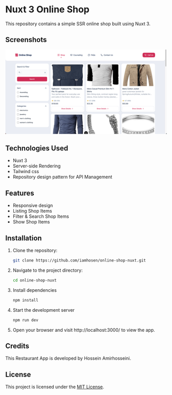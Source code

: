 # Nuxt 3 Online Shop

This repository contains a simple SSR online shop built using Nuxt 3.

## Screenshots

![online shop Screenshot](screenshot.png)

## Technologies Used

- Nuxt 3
- Server-side Rendering
- Tailwind css
- Repository design pattern for API Management

  
## Features

- Responsive design
- Listing Shop Items
- Filter & Search Shop Items
- Show Shop Items

## Installation

1. Clone the repository:

   ```bash
   git clone https://github.com/iamhosen/online-shop-nuxt.git

2. Navigate to the project directory:
   
   ```bash
   cd online-shop-nuxt

3. Install dependencies

    ```bash
    npm install


4. Start the development server
   
    ```bash
    npm run dev

5. Open your browser and visit http://localhost:3000/ to view the app.


## Credits

This Restaurant App is developed by Hossein Amirhosseini.

## License

This project is licensed under the [MIT License](LICENSE).
